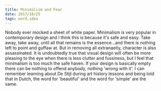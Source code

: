 ```yaml
---
title: Minimalism and Fear
date: 2017/10/25
tags: word,idea
---
```


Nobody ever mocked a sheet of white paper. Minimalism is very popular in contemporary design and I think this is because it's safe and easy. Take away, take away, until all that remains is the essence...and there is nothing left to point and guffaw at. But in removing all extranaeity, character is also assassinated. It is undoubtedly true that visual design will often be more pleasing to the eye when there is less clutter and fussiness, but I feel that minimalism is too much the safe haven. If your design is basically empty there can be nothing to offend anybody, nothing 'wrong with it'. I can remember learning about De Stijl during art history lessons and being told that in Dutch, the word for 'beautiful' and the word for 'simple' are the same.

